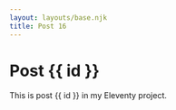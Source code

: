 ```yaml
---
layout: layouts/base.njk
title: Post 16
---
```


# Post {{ id }}

This is post {{ id }} in my Eleventy project.

